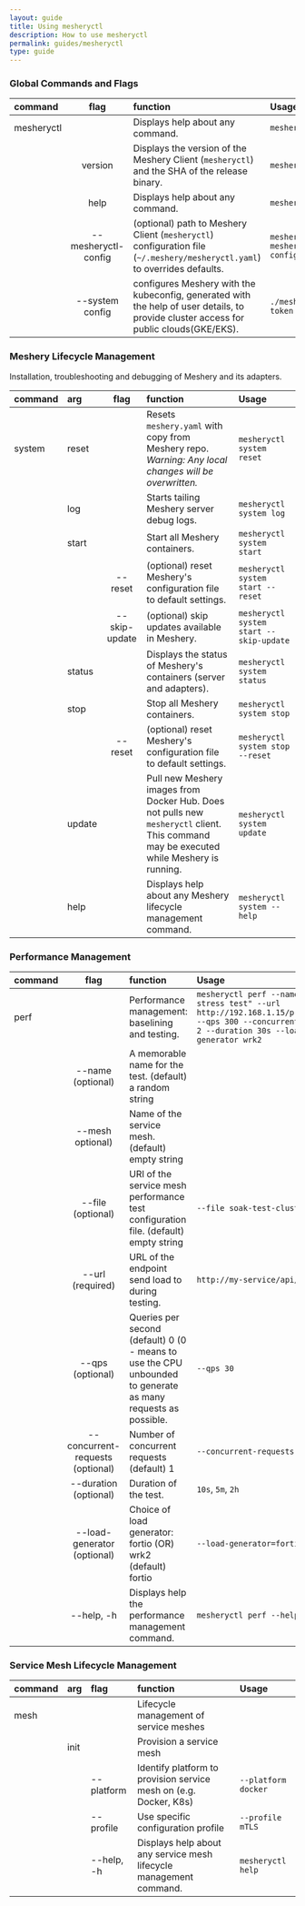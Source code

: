 ```yaml
---
layout: guide
title: Using mesheryctl
description: How to use mesheryctl
permalink: guides/mesheryctl
type: guide
---
```

### Global Commands and Flags

| command           | flag                | function                                                     | Usage                     |
|:------------------|:-------------------:|:-------------------------------------------------------------|:--------------------------|
|mesheryctl         |                     | Displays help about any command.                             | `mesheryctl` |
|                   | version             | Displays the version of the Meshery Client (`mesheryctl`) and the SHA of the release binary. | `mesheryctl system version` |
|                   | help                | Displays help about any command. | `mesheryctl --help` |
|                   | --mesheryctl-config | (optional) path to Meshery Client (`mesheryctl`) configuration file (`~/.meshery/mesheryctl.yaml`) to overrides defaults. | `mesheryctl perf <args> --mesheryctl-config=~/.meshery/mesheryctl.yaml` |
|                   | --system config     | configures Meshery with the kubeconfig, generated with the help of user details, to provide cluster access for public clouds(GKE/EKS). | `./meshery  system config gke --token "PATH TO TOKEN"` |

### Meshery Lifecycle Management

Installation, troubleshooting and debugging of Meshery and its adapters.

| command | arg          | flag      | function                                                     | Usage                     |
|:--------|:------------|:---------:|:--------------------------------------------------------------|:--------------------------|
|system   | reset     |           | Resets `meshery.yaml` with copy from Meshery repo. *Warning: Any local changes will be overwritten.* | `mesheryctl system reset` |
|         | log         |           | Starts tailing Meshery server debug logs.                     | `mesheryctl system log` |
|         | start       |           | Start all Meshery containers.                                 | `mesheryctl system start` |
|         |             | --reset   | (optional) reset Meshery's configuration file to default settings. | `mesheryctl system start --reset` |
|         |             | --skip-update | (optional) skip updates available in Meshery. | `mesheryctl system start --skip-update` |
|         | status      |           | Displays the status of Meshery's containers (server and adapters). | `mesheryctl system status` |
|         | stop        |           | Stop all Meshery containers.                                  | `mesheryctl system stop` |
|         |             | --reset   | (optional) reset Meshery's configuration file to default settings. | `mesheryctl system stop --reset` |
|         | update      |           | Pull new Meshery images from Docker Hub. Does not pulls new `mesheryctl` client. This command may be executed while Meshery is running. | `mesheryctl system update` |
|         | help        |           | Displays help about any Meshery lifecycle management command. | `mesheryctl system --help` |

### Performance Management

| command   | flag                              | function                                                          | Usage                                 |
|:----------|:---------------------------------:|:------------------------------------------------------------------|:--------------------------------------|
|perf       |                                   | Performance management: baselining and testing.                   | `mesheryctl perf --name "a quick stress test" --url http://192.168.1.15/productpage --qps 300 --concurrent-requests 2 --duration 30s --load-generator wrk2` |
|           | --name (optional)                 | A memorable name for the test. (default) a random string          |                               |
|           | --mesh optional)                  | Name of the service mesh. (default) empty string                  |                               |
|           | --file (optional)                 | URI of the service mesh performance test configuration file. (default) empty string| `--file soak-test-clusterA.yaml` |
|           | --url (required)                  | URL of the endpoint send load to during testing.                  | `http://my-service/api/v1/test`|
|           | --qps (optional)                  | Queries per second (default) 0 (0 - means to use the CPU unbounded to generate as many requests as possible.  | `--qps 30` |
|           | --concurrent-requests (optional)  | Number of concurrent requests (default) 1                         | `--concurrent-requests 10`    |
|           | --duration (optional)             | Duration of the test.                                             | `10s`, `5m`, `2h`             |
|           | --load-generator (optional)       | Choice of load generator: fortio (OR) wrk2 (default) fortio       | `--load-generator=fortio`     |
|           | --help, -h                        | Displays help the performance management command.                 | `mesheryctl perf --help`      |

### Service Mesh Lifecycle Management

| command    | arg          | flag              | function                                                           | Usage                     |
|:-----------|:-------------|:------------------|:-------------------------------------------------------------------|:--------------------------|
| mesh       |              |                   | Lifecycle management of service meshes                             |                           |
|            | init         |                   | Provision a service mesh                                           |                           |
|            |              | --platform        | Identify platform to provision service mesh on (e.g. Docker, K8s)  | `--platform docker`       |
|            |              | --profile         | Use specific configuration profile                                 | `--profile mTLS`          |
|            |              | --help, -h        | Displays help about any service mesh lifecycle management command. | `mesheryctl help`         |
